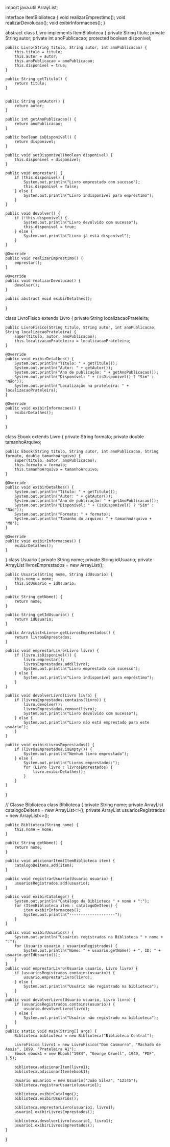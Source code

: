 import java.util.ArrayList;

interface ItemBiblioteca {
    void realizarEmprestimo();
    void realizarDevolucao();
    void exibirInformacoes();
}

abstract class Livro implements ItemBiblioteca {
    private String titulo;
    private String autor;
    private int anoPublicacao;
    protected boolean disponivel;

    public Livro(String titulo, String autor, int anoPublicacao) {
        this.titulo = titulo;
        this.autor = autor;
        this.anoPublicacao = anoPublicacao;
        this.disponivel = true;
    }

    public String getTitulo() {
        return titulo;
    }


    public String getAutor() {
        return autor;
    }

    public int getAnoPublicacao() {
        return anoPublicacao;
    }

    public boolean isDisponivel() {
        return disponivel;
    }

    public void setDisponivel(boolean disponivel) {
        this.disponivel = disponivel;
    }

    public void emprestar() {
        if (this.disponivel) {
            System.out.println("Livro emprestado com sucesso");
            this.disponivel = false;
        } else {
            System.out.println("Livro indisponível para empréstimo");
        }
    }

    public void devolver() {
        if (!this.disponivel) {
            System.out.println("Livro devolvido com sucesso");
            this.disponivel = true;
        } else {
            System.out.println("Livro já está disponível");
        }
    }

    @Override
    public void realizarEmprestimo() {
        emprestar();
    }

    @Override
    public void realizarDevolucao() {
        devolver();
    }

    public abstract void exibirDetalhes();
}


class LivroFisico extends Livro {
    private String localizacaoPrateleira;

    public LivroFisico(String titulo, String autor, int anoPublicacao, String localizacaoPrateleira) {
        super(titulo, autor, anoPublicacao);
        this.localizacaoPrateleira = localizacaoPrateleira;
    }

    @Override
    public void exibirDetalhes() {
        System.out.println("Título: " + getTitulo());
        System.out.println("Autor: " + getAutor());
        System.out.println("Ano de publicação: " + getAnoPublicacao());
        System.out.println("Disponível: " + (isDisponivel() ? "Sim" : "Não"));
        System.out.println("Localização na prateleira: " + localizacaoPrateleira);
    }

    @Override
    public void exibirInformacoes() {
        exibirDetalhes();
    }
}

class Ebook extends Livro {
    private String formato;
    private double tamanhoArquivo;

    public Ebook(String titulo, String autor, int anoPublicacao, String formato, double tamanhoArquivo) {
        super(titulo, autor, anoPublicacao);
        this.formato = formato;
        this.tamanhoArquivo = tamanhoArquivo;
    }

    @Override
    public void exibirDetalhes() {
        System.out.println("Título: " + getTitulo());
        System.out.println("Autor: " + getAutor());
        System.out.println("Ano de publicação: " + getAnoPublicacao());
        System.out.println("Disponível: " + (isDisponivel() ? "Sim" : "Não"));
        System.out.println("Formato: " + formato);
        System.out.println("Tamanho do arquivo: " + tamanhoArquivo + "MB");
    }

    @Override
    public void exibirInformacoes() {
        exibirDetalhes();
    }
}
class Usuario {
    private String nome;
    private String idUsuario;
    private ArrayList<Livro> livrosEmprestados = new ArrayList<Livro>();

    public Usuario(String nome, String idUsuario) {
        this.nome = nome;
        this.idUsuario = idUsuario;
    }

    public String getNome() {
        return nome;
    }

    public String getIdUsuario() {
        return idUsuario;
    }

    public ArrayList<Livro> getLivrosEmprestados() {
        return livrosEmprestados;
    }

    public void emprestarLivro(Livro livro) {
        if (livro.isDisponivel()) {
            livro.emprestar();
            livrosEmprestados.add(livro);
            System.out.println("Livro emprestado com sucesso");
        } else {
            System.out.println("Livro indisponível para empréstimo");
        }
    }

    public void devolverLivro(Livro livro) {
        if (livrosEmprestados.contains(livro)) {
            livro.devolver();
            livrosEmprestados.remove(livro);
            System.out.println("Livro devolvido com sucesso");
        } else {
            System.out.println("Livro não está emprestado para este usuário");
        }
    }

    public void exibirLivrosEmprestados() {
        if (livrosEmprestados.isEmpty()) {
            System.out.println("Nenhum livro emprestado");
        } else {
            System.out.println("Livros emprestados:");
            for (Livro livro : livrosEmprestados) {
                livro.exibirDetalhes();
            }
        }
    }
}

// Classe Biblioteca
class Biblioteca {
    private String nome;
    private ArrayList<ItemBiblioteca> catalogoDeItens = new ArrayList<>();
    private ArrayList<Usuario> usuariosRegistrados = new ArrayList<>();

    public Biblioteca(String nome) {
        this.nome = nome;
    }

    public String getNome() {
        return nome;
    }

    public void adicionarItem(ItemBiblioteca item) {
        catalogoDeItens.add(item);
    }

    public void registrarUsuario(Usuario usuario) {
        usuariosRegistrados.add(usuario);
    }

    public void exibirCatalogo() {
        System.out.println("Catálogo da Biblioteca " + nome + ":");
        for (ItemBiblioteca item : catalogoDeItens) {
            item.exibirInformacoes();
            System.out.println("--------------------");
        }
    }

    public void exibirUsuarios() {
        System.out.println("Usuários registrados na Biblioteca " + nome + ":");
        for (Usuario usuario : usuariosRegistrados) {
            System.out.println("Nome: " + usuario.getNome() + ", ID: " + usuario.getIdUsuario());
        }
    }
    public void emprestarLivro(Usuario usuario, Livro livro) {
        if (usuariosRegistrados.contains(usuario)) {
            usuario.emprestarLivro(livro);
        } else {
            System.out.println("Usuário não registrado na biblioteca");
        }
    }
    public void devolverLivro(Usuario usuario, Livro livro) {
        if (usuariosRegistrados.contains(usuario)) {
            usuario.devolverLivro(livro);
        } else {
            System.out.println("Usuário não registrado na biblioteca");
        }
    }
    public static void main(String[] args) {
        Biblioteca biblioteca = new Biblioteca("Biblioteca Central");

        LivroFisico livro1 = new LivroFisico("Dom Casmurro", "Machado de Assis", 1899, "Prateleira A1");
        Ebook ebook1 = new Ebook("1984", "George Orwell", 1949, "PDF", 1.5);

        biblioteca.adicionarItem(livro1);
        biblioteca.adicionarItem(ebook1);

        Usuario usuario1 = new Usuario("João Silva", "12345");
        biblioteca.registrarUsuario(usuario1);

        biblioteca.exibirCatalogo();
        biblioteca.exibirUsuarios();

        biblioteca.emprestarLivro(usuario1, livro1);
        usuario1.exibirLivrosEmprestados();

        biblioteca.devolverLivro(usuario1, livro1);
        usuario1.exibirLivrosEmprestados();
    }
}

